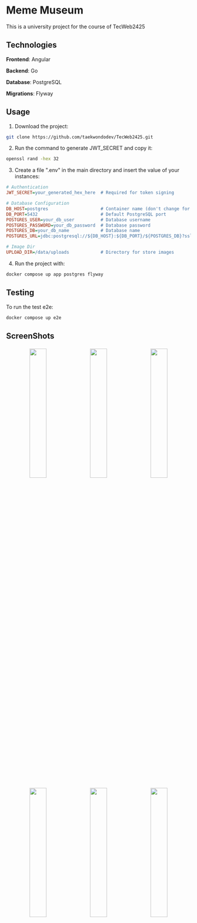 # Meme Museum

This is a university project for the course of TecWeb2425

## Technologies

**Frontend**: Angular

**Backend**: Go

**Database**: PostgreSQL

**Migrations**: Flyway

## Usage

1. Download the project:

```bash
git clone https://github.com/taekwondodev/TecWeb2425.git
```

2. Run the command to generate JWT_SECRET and copy it:

```bash
openssl rand -hex 32
```

3. Create a file ".env" in the main directory and insert the value of your instances:

```ini
# Authentication
JWT_SECRET=your_generated_hex_here  # Required for token signing

# Database Configuration
DB_HOST=postgres                    # Container name (don't change for compose)
DB_PORT=5432                        # Default PostgreSQL port
POSTGRES_USER=your_db_user          # Database username
POSTGRES_PASSWORD=your_db_password  # Database password
POSTGRES_DB=your_db_name            # Database name
POSTGRES_URL=jdbc:postgresql://${DB_HOST}:${DB_PORT}/${POSTGRES_DB}?sslmode=disable

# Image Dir
UPLOAD_DIR=/data/uploads            # Directory for store images
```

4. Run the project with:

```bash
docker compose up app postgres flyway
```

## Testing

To run the test e2e:

```bash
docker compose up e2e
```

## ScreenShots

<p align="center">
   <img src="https://github.com/user-attachments/assets/49306887-4771-4d3e-9c23-751b9d181691" width="30%" style="margin: 5px;"/>
   <img src="https://github.com/user-attachments/assets/927e596e-0239-46ca-9f51-8a7530313b34" width="30%" style="margin: 5px;">
   <img src="https://github.com/user-attachments/assets/1cdfa494-a844-4fa1-86da-d0400a3d29a1" width="30%" style="margin: 5px;"/>
</p>
<p align="center"> 
   <img src="https://github.com/user-attachments/assets/4dc4c49c-9656-4954-b26a-dc6306f51b27" width="30%" style="margin: 5px;"/> 
   <img src="https://github.com/user-attachments/assets/47628166-8168-4113-9f82-8e5332d8822b" width="30%" style="margin: 5px;"/>
   <img src="https://github.com/user-attachments/assets/174fd297-0631-4c33-bdb7-1065c2410153" width="30%" style="margin: 5px;"/>
</p>
